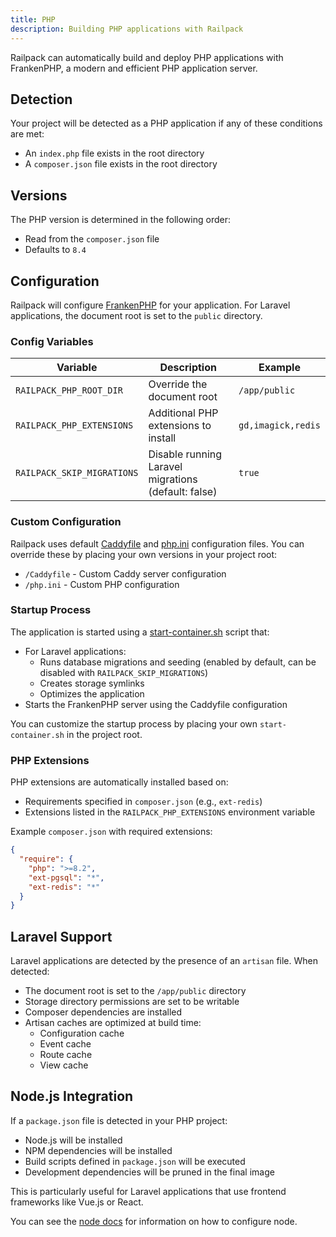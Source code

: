 ```yaml
---
title: PHP
description: Building PHP applications with Railpack
---
```


Railpack can automatically build and deploy PHP applications with FrankenPHP, a
modern and efficient PHP application server.

## Detection

Your project will be detected as a PHP application if any of these conditions
are met:

- An `index.php` file exists in the root directory
- A `composer.json` file exists in the root directory

## Versions

The PHP version is determined in the following order:

- Read from the `composer.json` file
- Defaults to `8.4`

## Configuration

Railpack will configure [FrankenPHP](https://frankenphp.dev/) for your
application. For Laravel applications, the document root is set to the `public`
directory.

### Config Variables

| Variable                   | Description                                         | Example            |
| -------------------------- | --------------------------------------------------- | ------------------ |
| `RAILPACK_PHP_ROOT_DIR`    | Override the document root                          | `/app/public`      |
| `RAILPACK_PHP_EXTENSIONS`  | Additional PHP extensions to install                | `gd,imagick,redis` |
| `RAILPACK_SKIP_MIGRATIONS` | Disable running Laravel migrations (default: false) | `true`             |

### Custom Configuration

Railpack uses default
[Caddyfile](https://github.com/railwayapp/railpack/blob/main/core/providers/php/Caddyfile)
and
[php.ini](https://github.com/railwayapp/railpack/blob/main/core/providers/php/php.ini)
configuration files. You can override these by placing your own versions in your
project root:

- `/Caddyfile` - Custom Caddy server configuration
- `/php.ini` - Custom PHP configuration

### Startup Process

The application is started using a
[start-container.sh](https://github.com/railwayapp/railpack/blob/main/core/providers/php/start-container.sh)
script that:

- For Laravel applications:
  - Runs database migrations and seeding (enabled by default, can be disabled with `RAILPACK_SKIP_MIGRATIONS`)
  - Creates storage symlinks
  - Optimizes the application
- Starts the FrankenPHP server using the Caddyfile configuration

You can customize the startup process by placing your own `start-container.sh`
in the project root.

### PHP Extensions

PHP extensions are automatically installed based on:

- Requirements specified in `composer.json` (e.g., `ext-redis`)
- Extensions listed in the `RAILPACK_PHP_EXTENSIONS` environment variable

Example `composer.json` with required extensions:

```json
{
  "require": {
    "php": ">=8.2",
    "ext-pgsql": "*",
    "ext-redis": "*"
  }
}
```

## Laravel Support

Laravel applications are detected by the presence of an `artisan` file. When
detected:

- The document root is set to the `/app/public` directory
- Storage directory permissions are set to be writable
- Composer dependencies are installed
- Artisan caches are optimized at build time:
  - Configuration cache
  - Event cache
  - Route cache
  - View cache

## Node.js Integration

If a `package.json` file is detected in your PHP project:

- Node.js will be installed
- NPM dependencies will be installed
- Build scripts defined in `package.json` will be executed
- Development dependencies will be pruned in the final image

This is particularly useful for Laravel applications that use frontend
frameworks like Vue.js or React.

You can see the [node docs](/languages/node) for information on how to configure
node.
